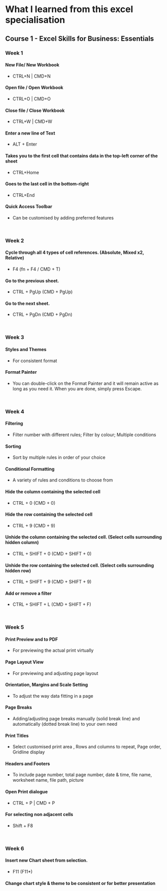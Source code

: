 # What I learned from this excel specialisation

## Course 1 - Excel Skills for Business: Essentials

### Week 1

#### New File/ New Workbook
- CTRL+N | CMD+N

#### Open file / Open Workbook
- CTRL+O | CMD+O

#### Close file / Close Workbook
- CTRL+W | CMD+W

#### Enter a new line of Text
- ALT + Enter

#### Takes you to the first cell that contains data in the top-left corner of the sheet
- CTRL+Home 

#### Goes to the last cell in the bottom-right
- CTRL+End

#### Quick Access Toolbar
- Can be customised by adding preferred features
<br />

### Week 2 
#### Cycle through all 4 types of cell references. (Absolute, Mixed x2, Relative)
- F4 (fn + F4 / CMD + T)  

#### Go to the previous sheet.
- CTRL + PgUp (CMD + PgUp) 

#### Go to the next sheet.
- CTRL + PgDn (CMD + PgDn)  
<br />

### Week 3
#### Styles and Themes
- For consistent format

#### Format Painter
- You can double-click on the Format Painter and it will remain active as long as you need it. When you are done, simply press Escape.
<br />

### Week 4
#### Filtering
- Filter number with different rules; Filter by colour; Multiple conditions

#### Sorting
- Sort by multiple rules in order of your choice

#### Conditional Formatting
- A variety of rules and conditions to choose from

#### Hide the column containing the selected cell
- CTRL + 0 (CMD + 0)

#### Hide the row containing the selected cell
- CTRL + 9 (CMD + 9)

#### Unhide the column containing the selected cell. (Select cells surrounding hidden column)
- CTRL + SHIFT + 0 (CMD + SHIFT + 0)

#### Unhide the row containing the selected cell. (Select cells surrounding hidden row)
- CTRL + SHIFT + 9 (CMD + SHIFT + 9)

#### Add or remove a filter
- CTRL + SHIFT + L (CMD + SHIFT + F) 
<br />

### Week 5
#### Print Preview and to PDF
- For previewing the actual print virtually

#### Page Layout View
- For previewing and adjusting page layout

#### Orientation, Margins and Scale Setting
- To adjust the way data fitting in a page

#### Page Breaks
- Adding/adjusting page breaks manually (solid break line) and automatically (dotted break line) to your own need

#### Print Titles
- Select customised print area , Rows and columns to repeat, Page order, Gridline display

#### Headers and Footers
- To include page number, total page number, date & time, file name, worksheet name, file path, picture

#### Open Print dialogue
- CTRL + P | CMD + P

#### For selecting non adjacent cells
- Shift + F8
<br />

### Week 6 
#### Insert new Chart sheet from selection.
- F11 (F11*)

#### Change chart style & theme to be consistent or for better presentation
